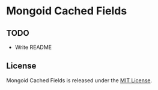 Mongoid Cached Fields
=============================


TODO
----

- Write README


## License

Mongoid Cached Fields is released under the [MIT License](LICENSE.txt).
